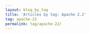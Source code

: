 ```yaml
---
layout: blog_by_tag
title: 'Articles by tag: Apache 2.2'
tag: apache-22
permalink: tag/apache-22/
---
```

